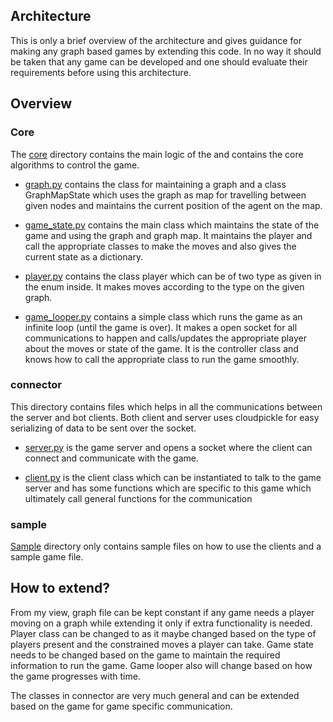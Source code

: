 ## Architecture

This is only a brief overview of the architecture and gives
guidance for making any graph based games by extending this 
code.
In no way it should be taken that any game can be developed 
and one should evaluate their requirements before using 
this architecture.

## Overview

### Core

The [core](core) directory contains the main logic of the 
and contains the core algorithms to control the game.

- [graph.py](core/graph.py) contains the class for maintaining
a graph and a class GraphMapState which uses the graph as map
for travelling between given nodes and maintains the current
position of the agent on the map.

- [game_state.py](core/game_state.py) contains the main class
which maintains the state of the game and using the graph and
graph map. It maintains the player and call the appropriate
classes to make the moves and also gives the current state
as a dictionary.

- [player.py](core/player.py) contains the class player which
can be of two type as given in the enum inside. It makes moves
according to the type on the given graph.

- [game_looper.py](core/game_looper.py) contains a simple class
which runs the game as an infinite loop (until the game is 
over). It makes a open socket for all communications to 
happen and calls/updates the appropriate player about the
moves or state of the game. It is the controller class and 
knows how to call the appropriate class to run the game 
smoothly.

### connector

This directory contains files which helps in all the
communications between the server and bot clients. Both 
client and server uses cloudpickle for easy serializing of
data to be sent over the socket.

- [server.py](connector/server.py) is the game server and opens
a socket where the client can connect and communicate with
the game.

- [client.py](connector/client.py) is the client class which
can be instantiated to talk to the game server and has 
some functions which are specific to this game which
ultimately call general functions for the communication

### sample
[Sample](sample) directory only contains sample files on 
how to use the clients and a sample game file.

## How to extend?
From my view, graph file can be kept constant if any game needs
a player moving on a graph while extending it only if 
extra functionality is needed. 
Player class can be changed to as it maybe changed based on
the type of players present and the constrained moves a
player can take.
Game state needs to be changed based on the game to maintain
the required information to run the game.
Game looper also will change based on how the game 
progresses with time.

The classes in connector are very much general and can be
extended based on the game for game specific communication.